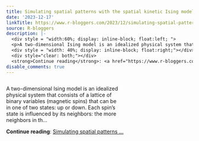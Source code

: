 ```yaml
---
title: Simulating spatial patterns with the spatial kinetic Ising model
date: '2023-12-17'
linkTitle: https://www.r-bloggers.com/2023/12/simulating-spatial-patterns-with-the-spatial-kinetic-ising-model/
source: R-bloggers
description: |-
  <div style = "width:60%; display: inline-block; float:left; ">
  <p>A two-dimensional Ising model is an idealized physical system that consists of a lattice of binary variables (magnetic spins) that can be in one of two states: up or down. Each spin’s state is influenced by its neighbors: the more neighbors in th...</p></div>
  <div style = "width: 40%; display: inline-block; float:right;"></div>
  <div style="clear: both;"></div>
  <strong>Continue reading</strong>: <a href="https://www.r-bloggers.com/2023/12/simulating-spatial-patterns-with-the-spatial-kinetic-ising-model/">Simulating spatial patterns  ...
disable_comments: true
---
```

<div style = "width:60%; display: inline-block; float:left; ">
<p>A two-dimensional Ising model is an idealized physical system that consists of a lattice of binary variables (magnetic spins) that can be in one of two states: up or down. Each spin’s state is influenced by its neighbors: the more neighbors in th...</p></div>
<div style = "width: 40%; display: inline-block; float:right;"></div>
<div style="clear: both;"></div>
<strong>Continue reading</strong>: <a href="https://www.r-bloggers.com/2023/12/simulating-spatial-patterns-with-the-spatial-kinetic-ising-model/">Simulating spatial patterns  ...